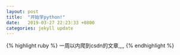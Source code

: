 ```yaml
---
layout: post
title:  "开始学python!"
date:   2019-03-27 22:23:33 +0800
categories: jekyll update
---
```


{% highlight ruby %}
一周以内爬到csdn的文章,,,,
{% endhighlight %}

